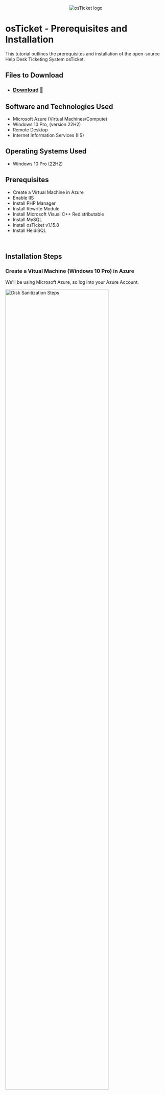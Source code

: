 <p align="center">
<img src="https://i.imgur.com/Clzj7Xs.png" alt="osTicket logo"/>
</p>

<h1>osTicket - Prerequisites and Installation</h1>
This tutorial outlines the prerequisites and installation of the open-source Help Desk Ticketing System osTicket.<br />

<h2>Files to Download</h2>

- ### [Download](https://drive.google.com/drive/u/2/folders/1APMfNyfNzcxZC6EzdaNfdZsUwxWYChf6) 📁
  
<h2>Software and Technologies Used</h2>

- Microsoft Azure (Virtual Machines/Compute)
- Windows 10 Pro, (version 22H2)
- Remote Desktop
- Internet Information Services (IIS)

<h2>Operating Systems Used </h2>

- Windows 10 Pro </b> (22H2)

<h2>Prerequisites</h2>

- Create a Virtual Machine in Azure
- Enable IIS
- Install PHP Manager
- Install Rewrite Module
- Install Microsoft Visual C++ Redistributable
- Install MySQL
- Install osTicket v1.15.8
- Install HeidiSQL
<br />
<h2>Installation Steps</h2>

<h3>Create a Vitual Machine (Windows 10 Pro) in Azure</h3>
<p>
  We'll be using Microsoft Azure, so log into your Azure Account.
</p>
<p>
  <img src="https://i.imgur.com/KS5Ad2k.png" height="80%" width="80%" alt="Disk Sanitization Steps"/>
</p>
<p>
Create the Resource Group
</p>
<p>
<img src="https://i.imgur.com/jfmsee6.png" height="80%" width="80%" alt="Disk Sanitization Steps"/>
</p>
<p>
Create an Azure Windows 10 Virtual Machine (VM), typically with 4 vCPUs Virtual CPUs,
  
  For the username and password, it can be anything as we'll be using this info to log into the VM with Remote Desktop on our main computer.
</p>
<br />

<p>
<img src="https://i.imgur.com/r5BZvef.png" height="80%" width="80%" alt="Disk Sanitization Steps"/>
</p>

<p>
After creating, log into the Azure VM with Remote Desktop app on your PC,
</p>
<br />

<p>
<img src="https://i.imgur.com/R9TZyBT.png" height="80%" width="80%" alt="Disk Sanitization Steps"/>
</p>
<p>
Now from within the VM (osticket-vm), download the osTicket-Installation-Files.zip and unzip or extract it onto your desktop. The folder should be called “osTicket-Installation-Files”.
  
- We will use the files in this folder to install osTicket and some of the Dependencies it needs to run.

Download link: https://drive.google.com/uc?export=download&id=1b3RBkXTLNGXbibeMuAynkfzdBC1NnqaD 
</p>
<br />

<p>
<img src="https://i.imgur.com/26QLMMD.png" height="80%" width="80%" alt="Disk Sanitization Steps"/>
</p>
<br />

<h3>Enable IIS (Internet Information Services)</h3>
<p>
Next, we are going to install / Enable IIS (Internet Information Services), a Web Server that will serve osTicket in Windows 10 WITH CGI.

Once clicked, find the "Internet Information Services" expand it and then expand the "World Wide Web" tab. Afterward, expand the application Developer tab. Finally check the "CGI" button & press Ok. You will need CGI to download the PHP Manager. 

The PHP manager is a back-end web programming language that allows osTicket to run off a web browser.

Go to your Search Bar -> Type "Control Panel" -> Click "Programs" -> "Turn Windows features on or off" -> Scroll down to "Internet Information Services (IIS)"

-> "World Wide Web Services" -> "Application Development Features" -> [X] "CGI"
</p>
<br />

<p>
<img src="https://i.imgur.com/JWhTHzv.png" height="80%" width="80%" alt="Disk Sanitization Steps"/>
</p>
<br />

<h3>Install PHP Manager</h3>
<p>
Next, From the “osTicket-Installation-Files” folder, install PHP Manager for IIS 
(PHPManagerForIIS_V1.5.0.msi)
</p>
<p>
<img src="https://i.imgur.com/zfPLpZC.png" width="80%" alt="Disk Sanitization Steps"/>
</p>
<br />

<h3>Install Rewrite Module</h3>
<p>
Next, From the “osTicket-Installation-Files” folder install the Rewrite Module 
(rewrite_amd64_en-US.msi) 
</p>
<p>
<img src="https://i.imgur.com/Sdj6eJR.png" width="80%" alt="Disk Sanitization Steps"/>
</p>
<br />

<h3>Create DIRECTORY C:\PHP</h3>
<p>
Open File Explorer, type, "C:\" in the search bar, Right-click and create a new folder called, "PHP".

  From the “osTicket-Installation-Files” folder, unzip PHP 7.3.8 
(php-7.3.8-nts-Win32-VC15-x86.zip) into the “C:\PHP” folder.
</p>
<p>
<img src="https://i.imgur.com/DSdpGPO.png" width="80%" alt="Disk Sanitization Steps"/>
<img src="https://i.imgur.com/kV7y6yf.png" width="80%" alt="Disk Sanitization Steps"/>
<img src="https://i.imgur.com/UcB7eYS.png" width="80%" alt="Disk Sanitization Steps"/>
</p>
<br />

<h3>Download Microsoft Visual C++ Redistributable</h3>
<p>
From the “osTicket-Installation-Files” folder, install VC_redist.x86.exe. 
</p>
<p>
<img src="https://i.imgur.com/y5ObvUJ.png" width="80%" alt="Disk Sanitization Steps"/>
</p>
<br />

<h3>Download MySQL</h3>
<p>
From the “osTicket-Installation-Files” folder, install MySQL 5.5.62 
(mysql-5.5.62-win32.msi) – 
</p>
<p>
<img src="https://i.imgur.com/qXF0LED.png" width="80%" alt="Disk Sanitization Steps"/>
</p>
<p>
Typical Setup -> - - - - 
Launch Configuration Wizard (after install) -> 
Standard Configuration -> 
Username: root,
Password: root
  
  (This will be the Database that osTicket will use to store all our Data in)
</p>
<br />
<p>
<img src="https://i.imgur.com/Rmnpouh.png" width="80%" alt="Disk Sanitization Steps"/>
</p>
<br />

<h3>Open IIS as an Admin </h3>
<p>
Register PHP from within IIS, click “Register new PHP version” (PHP Manager -> C:\PHP\php-cgi.exe)

  (Here, we are making the Web Server aware of the existence of PHP on the Computer and telling it where it is)
</p>
<p>
<img src="https://i.imgur.com/X2MBRnb.png" width="80%" alt="Disk Sanitization Steps"/>
<img src="https://i.imgur.com/q1sCY8g.png" width="80%" alt="Disk Sanitization Steps"/>
<img src="https://i.imgur.com/dD6zauu.png" width="80%" alt="Disk Sanitization Steps"/>
</p>
<p>
Reload IIS (Open IIS, Stop and Start the server) (on the Right, click Stop, then Start)
</p>
<p>
<img src="https://i.imgur.com/HBH6sme.png" width="80%" alt="Disk Sanitization Steps"/>
</p>
<br />

<h3>Install osTicket v1.15.8</h3>
<p>
From the “osTicket-Installation-Files” folder, unzip “osTicket-v1.15.8.zip” 
</p>
<p>
<img src="https://i.imgur.com/FpB0ug9.png" width="80%" alt="Disk Sanitization Steps"/>
<img src="https://i.imgur.com/9x3WfmM.png" width="80%" alt="Disk Sanitization Steps"/>
</p>
<p>
Now copy the “upload” folder into “c:\inetpub\wwwroot” - 
 
  Within “c:\inetpub\wwwroot”, Rename “upload” to “osTicket”
</p>
<p>
<img src="https://i.imgur.com/woPRquw.png" width="80%" alt="Disk Sanitization Steps"/>
<img src="https://i.imgur.com/Q2cIiaS.png" width="80%" alt="Disk Sanitization Steps"/>
</p>
<p>
Reload IIS (Open IIS, Stop and Start the server) – Do it Again
  
  Here we are going to load the osTicket site.
  Go to sites -> Default -> osTicket - 
  On the right, click “Browse *:80”
</p>
<p>
<img src="https://i.imgur.com/tXlBKY8.png" width="80%" alt="Disk Sanitization Steps"/>
</p>
<p>
Note that some extensions are not enabled - 
  
  - Go back to IIS, sites -> Default -> osTicket
  
  - Double-click PHP Manager 
  
  - Click “Enable or disable an extension” - 
  
    - Enable: php_imap.dll - 
  
    - Enable: php_intl.dll 
  
    - Enable: php_opcache.dll 
</p>
<P>
  <img src="https://i.imgur.com/qKG1BzZ.png" width="80%" alt="Disk Sanitization Steps"/>
</P>
<p>
Refresh the osTicket site in your browser, observe the changes
</p>
<p>
  <img src="https://i.imgur.com/nv3yXOl.png" width="80%" alt="Disk Sanitization Steps"/>
</p>
<br />

<h3>Rename: ost-config.php </h3>
<p>
  From: C:\inetpub\wwwroot\osTicket\include\ost-sampleconfig.php - 
  
  To: C:\inetpub\wwwroot\osTicket\include\ost-config.php
</p>
<p>
  <img src="https://i.imgur.com/pftCwMM.png" width="80%" alt="Disk Sanitization Steps"/>
</p>
<br />
<h3>Assign Permissions: ost-config.php</h3>
<p>
  Right click to Properties, Security, Advanced,
  
  Disable inheritance -> Remove All – 
</p>
<P>
  <img src="https://i.imgur.com/jKFFIYe.png" width="80%" alt="Disk Sanitization Steps"/>
</P>
<p>
  Next, we’ll add New Permissions, go to add permissions, select a principle, type Everyone 
  
  New Permissions -> Everyone -> All 
  
  (In this lab, we’ll give everyone access to it, just so the Lab can work through the ticket activities)
  
  Then check Full Control
</p>
<p>
  <img src="https://i.imgur.com/ixam2Kx.png" width="80%" alt="Disk Sanitization Steps"/>
  <img src="https://i.imgur.com/vob0Fgn.png" width="80%" alt="Disk Sanitization Steps"/>
</p>
<p>
  Click Apply & OK

 Now osTicket has full control over the configuration file.  
</p>
<br />

<h3>Continue Setting up osTicket in the browser (click Continue)</h3>
<p>
  - Name Helpdesk
  
  - Default email (receives email from customers)
</p>
<p>
  <img src="https://i.imgur.com/Z72pBYq.png" width="80%" alt="Disk Sanitization Steps"/>
</p>
<p>
  Before we continue, since we created the Database Application, we now need to log into that Database and create another database specific to osTicket so we can provide the Database Credentials.
</p>
<br />

<h3>Download and Install HeidiSQL</h3>
<P>
  From the “osTicket-Installation-Files” folder, install HeidiSQL.
  
  - Open Heidi SQL 
  
  - Create a new session, root/root 
  
  - Connect to the session 
</P>
<p>
  <img src="https://i.imgur.com/Qdh8xTk.png" width="80%" alt="Disk Sanitization Steps"/>
  <img src="https://i.imgur.com/m9c2BJN.png" width="80%" alt="Disk Sanitization Steps"/>
</p>
<p>
  - Create a database called “osTicket”
</p>
<p>
  <img src="https://i.imgur.com/nwjLRWL.png" width="80%" alt="Disk Sanitization Steps"/>
  <img src="https://i.imgur.com/GIYr758.png" width="80%" alt="Disk Sanitization Steps"/>
</p>
<p>
  Continue Setting up osTicket in the browser 
  - MySQL Database: osTicket 
  
  - MySQL Username: root 
  
  - MySQL Password: root 
  
  - Click “Install Now!”
</p>
<p>
  <img src="https://i.imgur.com/LJnNroz.png" width="80%" alt="Disk Sanitization Steps"/>
</p>
<p>
  Congratulations, hopefully it is installed with no errors! 
</p>
<p>
  <img src="https://i.imgur.com/Ff3Xmfp.png" width="80%" alt="Disk Sanitization Steps"/>
</p>
<p>
  Here are all the tables of the tables that were created on our osTicket Database, osTicket we use this on the backend to help store our data.
</p>
<p>
  <img src="https://i.imgur.com/XOT6s55.png" width="80%" alt="Disk Sanitization Steps"/>
</p>
<br />

<h3>Browse your Help Desk Login Page</h3>
<p>
  Now you could Browse to the Help Desk Login Page: http://localhost/osTicket/scp/login.php
</p>
<p>
 <img src="https://i.imgur.com/hxRFMne.png" width="80%" alt="Disk Sanitization Steps"/> 
  <img src="https://i.imgur.com/VV9EkWU.png" width="80%" alt="Disk Sanitization Steps"/> 
</p>
<br />

<h3>For End-Users, here is the osTicket URL</h3>
<p>
  
  - http://localhost/osTicket/
</p>

